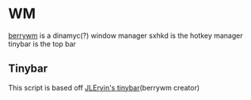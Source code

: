 # WM
[berrywm](https://github.com/jlervin/berry) is a dinamyc(?) window manager
sxhkd is the hotkey manager
tinybar is the top bar

## Tinybar
This script is based off [JLErvin's tinybar](https://github.com/JLErvin/dotfiles/blob/master/scripts/tinybar)(berrywm creator)
